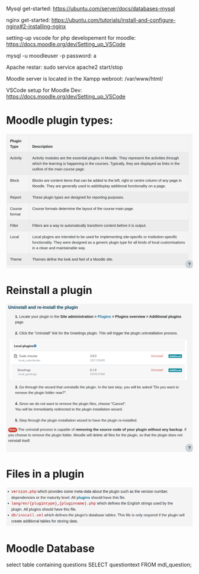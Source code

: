 Mysql get-started: https://ubuntu.com/server/docs/databases-mysql

nginx get-started: https://ubuntu.com/tutorials/install-and-configure-nginx#2-installing-nginx

setting-up vscode for php developement for moodle: https://docs.moodle.org/dev/Setting_up_VSCode

mysql -u moodleuser -p
password: a

Apache restar: sudo service apache2 start/stop

Moodle server is located in the Xampp webroot: /var/www/html/

VSCode setup for Moodle Dev: https://docs.moodle.org/dev/Setting_up_VSCode

# Moodle plugin types:
![Alt text](moodle_plugin_types.png)

# Reinstall a plugin
![Alt text](Plugin_Reinstall.png)

# Files in a plugin
![Alt text](Files.png)

# Moodle Database

select table containing questions SELECT questiontext FROM mdl_question;
